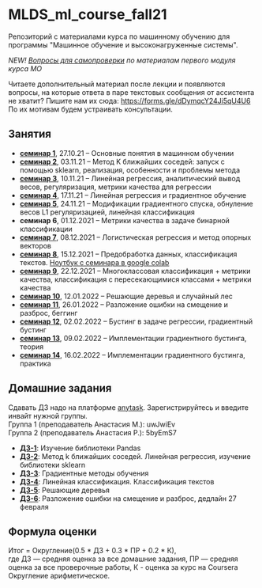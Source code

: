 # MLDS_ml_course_fall21

Репозиторий с материалами курса по машинному обучению для программы "Машинное обучение и высоконагруженные системы".

*NEW! [Вопросы для самопроверки](https://docs.google.com/document/d/1t6Tfjc4B7zd-GCFJgZqfeYwNrQfznujDLdkKQZWkRCg/edit?usp=sharing) по материалам первого модуля курса МО*

Читаете дополнительный материал после лекции и появляются вопросы, на которые ответа в паре текстовых сообщения от ассистента не хватит? Пишите нам их сюда: https://forms.gle/dDymqcY24Ji5qU4U6 По их мотивам будем устраивать консультации.

## Занятия

* [__семинар 1__](https://github.com/AnastasiyaMax/MLDS_ml_course_fall21/tree/main/week1_intro), 27.10.21 – Основные понятия в машинном обучении
* [__семинар 2__](https://github.com/AnastasiyaMax/MLDS_ml_course_fall21/tree/main/week2_knn), 03.11.21 – Метод K ближайших соседей: запуск с помощью sklearn, реализация, особенности и проблемы метода
* [__семинар 3__](https://github.com/AnastasiyaMax/MLDS_ml_course_fall21/tree/main/week3_linreg), 10.11.21 – Линейная регрессия, аналитический вывод весов, регуляризация, метрики качества для регрессии
* [__семинар 4__](https://github.com/AnastasiyaMax/MLDS_ml_course_fall21/tree/main/week4_grad), 17.11.21 – Линейная регрессия и градиентное обучение
* [__семинар 5__](https://github.com/AnastasiyaMax/MLDS_ml_course_fall21/tree/main/week5_linclass), 24.11.21 – Модификации градиентного спуска, обнуление весов L1 регуляризацией, линейная классификация
* __семинар 6__, 01.12.2021 – Метрики качества в задаче бинарной классификации
* [__семинар 7__](https://github.com/AnastasiyaMax/MLDS_ml_course_fall21/tree/main/week7_logreg_svm), 08.12.2021 – Логистическая регрессия и метод опорных векторов
* [__семинар 8__](https://github.com/AnastasiyaMax/MLDS_ml_course_fall21/tree/main/week8_text_preprocessing), 15.12.2021 – Предобработка данных, классификация текстов. [Ноутбук с семинара в google colab](https://colab.research.google.com/drive/1Hz8CO5-5kSh5fwC65c_u5hwhrcIn3y9R?usp=sharing)
* [__семинар 9__](https://github.com/AnastasiyaMax/MLDS_ml_course_fall21/tree/main/week9_multiclass), 22.12.2021 – Многоклассовая классификация + метрики качества, классификация с пересекающимися классами + метрики качества
* [__семинар 10__](https://github.com/AnastasiyaMax/MLDS_ml_course_fall21/tree/main/week10_trees), 12.01.2022 – Решающие деревья и случайный лес
* [__семинар 11__](https://github.com/AnastasiyaMax/MLDS_ml_course_fall21/tree/main/week11_bagging-bvd), 26.01.2022 – Разложение ошибки на смещение и разброс, беггинг
* [__семинар 12__](https://github.com/AnastasiyaMax/MLDS_ml_course_fall21/tree/main/week12_gb), 02.02.2022 – Бустинг в задаче регрессии, градиентный бустинг
* [__семинар 13__](https://github.com/AnastasiyaMax/MLDS_ml_course_fall21/tree/main/week13_gb-practice_xgb), 09.02.2022 – Имплементации градиентного бустинга, теория
* [__семинар 14__](https://github.com/AnastasiyaMax/MLDS_ml_course_fall21/tree/main/week14_implementations_practice), 16.02.2022 – Имплементации градиентного бустинга, практика

## Домашние задания

Сдавать ДЗ надо на платформе [anytask](http://anytask.org/). Зарегистрируйтесь и введите инвайт нужной группы. \
Группа 1 (преподаватель Анастасия М.): uwJwiEv \
Группа 2 (преподаватель Анастасия Р.): 5byEmS7

* [__ДЗ-1__](https://github.com/AnastasiyaMax/MLDS_ml_course_fall21/blob/main/hw/hw1_pandas/hometask1_pandas.ipynb): Изучение библиотеки Pandas
* [__ДЗ-2__](https://github.com/AnastasiyaMax/MLDS_ml_course_fall21/blob/main/hw/hw2/homework-practice-02.ipynb): Метод k ближайших соседей. Линейная регрессия, изучение библиотеки sklearn
* [__ДЗ-3__](https://github.com/AnastasiyaMax/MLDS_ml_course_fall21/blob/main/hw/hw3_grad/homework-practice-03.ipynb): Градиентные методы обучения
* [__ДЗ-4__](https://github.com/AnastasiyaMax/MLDS_ml_course_fall21/blob/main/hw/hw4_text_classification/homework-practice-04-classification.ipynb): Линейная классификация. Классификация текстов
* [__ДЗ-5__](https://github.com/AnastasiyaMax/MLDS_ml_course_fall21/tree/main/hw/hw5_trees): Решающие деревья
* [__ДЗ-6__](https://github.com/AnastasiyaMax/MLDS_ml_course_fall21/blob/main/hw/hw6_bvd/homework-practice-06-bvd.ipynb): Разложение ошибки на смещение и разброс, дедлайн 27 февраля

## Формула оценки

Итог = Округление(0.5 * ДЗ + 0.3 * ПР + 0.2 * К), \
где ДЗ — средняя оценка за все домашние задания, ПР — средняя оценка за все проверочные работы, К - оценка за курс на Coursera \
Округление арифметическое.

